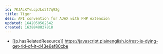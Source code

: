 ```yaml
---
id: 7KJALKYvLcpJLo5t7q92g
title: Tiger
desc: API convention for AJAX with PHP extension
updated: 1642050582542
created: 1638848827818
---
```



- [[p.hasRelatedResource]] https://javascript.plainenglish.io/rest-is-dying-get-rid-of-it-d43e6ef80cbe
